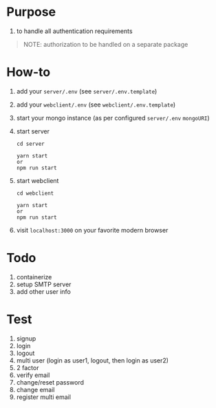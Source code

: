 # Purpose

1. to handle all authentication requirements

> NOTE: authorization to be handled on a separate package

# How-to

1. add your `server/.env` (see `server/.env.template`)
1. add your `webclient/.env` (see `webclient/.env.template`)
1. start your mongo instance (as per configured `server/.env` `mongoURI`)
1. start server

   ```
   cd server

   yarn start
   or
   npm run start
   ```

1. start webclient

   ```
   cd webclient

   yarn start
   or
   npm run start
   ```

1. visit `localhost:3000` on your favorite modern browser

# Todo

1. containerize
1. setup SMTP server
1. add other user info

# Test

1. signup
1. login
1. logout
1. multi user (login as user1, logout, then login as user2)
1. 2 factor
1. verify email
1. change/reset password
1. change email
1. register multi email
